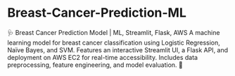 # Breast-Cancer-Prediction-ML
🩺 Breast Cancer Prediction Model | ML, Streamlit, Flask, AWS A machine learning model for breast cancer classification using Logistic Regression, Naïve Bayes, and SVM. Features an interactive Streamlit UI, a Flask API, and deployment on AWS EC2 for real-time accessibility. Includes data preprocessing, feature engineering, and model evaluation. 🚀
